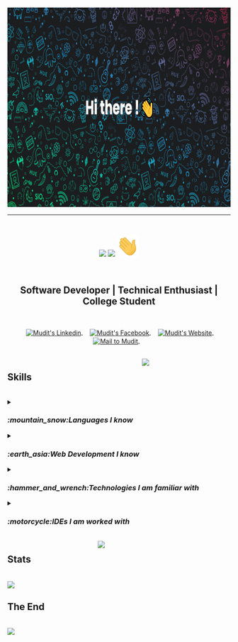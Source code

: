 <!--
**muditgarg48/muditgarg48** is a ✨ _special_ ✨ repository because its `README.md` (this file) appears on your GitHub profile.
Here are some ideas to get you started:
- 🔭 I’m currently working on ...
- 🌱 I’m currently learning ...
- 👯 I’m looking to collaborate on ...
- 🤔 I’m looking for help with ...
- 💬 Ask me about ...
- 📫 How to reach me: ...
- 😄 Pronouns: ...
- ⚡ Fun fact: ...
-->

<br>

<!--                                          Banner                          -->
<p align="center">
  <a href="https://muditgarg48.github.io">
    <img src="banner.png" height="450" alt="Let's go to my website"/>
  </a>
</p>

<hr>
<br>


<!--                                      Welcome message                     -->
<p align="center">
  <img src="https://img.icons8.com/color/2x/developer--v2.gif" width="50px" />
  <img src="https://readme-typing-svg.herokuapp.com?font=Comfortaa&size=40&color=2775F7&center=true&vCenter=true&height=50&lines=Hello+there+!;This+is+Mudit+Garg;Have+you+met+me+%3F">
  <img src="https://raw.githubusercontent.com/ABSphreak/ABSphreak/master/gifs/Hi.gif" width="50px">
</p>

<br>

<!--                                          Titles                          -->
<h2 align="center">Software Developer | Technical Enthusiast | College Student</h2>

<br>

<!--                                        Social Media                      -->
<p align="center">
  &nbsp;
  &nbsp;
  <a href="https://www.linkedin.com/in/mudit-garg-634595199/" target="blank">
    <img align="center" src="https://img.shields.io/badge/linkedin-%230077B5.svg?style=for-the-badge&logo=linkedin&logoColor=white" alt="Mudit's Linkedin"/>
<!--     <img align="center" src="https://img.icons8.com/color/2x/linkedin-circled--v3.gif" alt="Mudit's Linkedin" height="50" width="50" /> -->
  </a>
  &nbsp;
  &nbsp;
  <a href="https://www.facebook.com/mudit137" target="blank">
    <img align="center" src="https://img.shields.io/badge/Facebook-%231877F2.svg?style=for-the-badge&logo=Facebook&logoColor=white" alt="Mudit's Facebook"/>
<!--     <img align="center" src="https://img.icons8.com/color/2x/facebook-circled--v2.gif" alt="Mudit's Facebook" height="50" width="50" /> -->
  </a>
  &nbsp;
  &nbsp;
  <a href="https://muditgarg48.github.io" target="blank">
    <img align="center" src="https://img.shields.io/badge/github-%23121011.svg?style=for-the-badge&logo=github&logoColor=white" alt="Mudit's Website"/>
<!--     <img align="center" src="https://img.icons8.com/color/2x/internet--v2.gif" alt="Mudit's Personal Website" height="50" width="50" /> -->
  </a>
  &nbsp;
  &nbsp;
  <a href = "mailto: gargmu@tcd.ie">
    <img align="center" src="https://img.shields.io/badge/Gmail-D14836?style=for-the-badge&logo=gmail&logoColor=white" alt="Mail to Mudit"/>
<!--     <img align="center" src="https://img.icons8.com/color/2x/gmail--v2.gif" alt="Write an email to Mudit" height="50" width="50" /> -->
  </a>
  &nbsp;
  &nbsp;
</p>

<br>

<!--                                     Skills section                        -->

<img align="right" src="https://monophy.com/media/QYSag6x86oZhG2KcFQ/monophy.gif" width="200px">
<h2>Skills</h2>
<br>
  <details>
  <summary><h3 align="left"><i>:mountain_snow:Languages I know</i></h3></summary>
    <p align="left">
      &nbsp;&nbsp;
      <img src="https://cdn.jsdelivr.net/gh/devicons/devicon/icons/java/java-original-wordmark.svg" height="70" width="70"/>
  <!--     <img src="https://img.icons8.com/color/2x/java-coffee-cup-logo--v2.gif" height="40" width="40" /> -->
      &nbsp;
      &nbsp;
      <img src="https://cdn.jsdelivr.net/gh/devicons/devicon/icons/cplusplus/cplusplus-original.svg" height="70" width="70"/>
  <!--     <img src="https://img.icons8.com/color/2x/c-plus-plus-logo.png" height="40" width="40" /> -->
      &nbsp;
      &nbsp;
      <img src="https://cdn.jsdelivr.net/gh/devicons/devicon/icons/python/python-original-wordmark.svg" height="70" width="70"/>
  <!--     <img src="https://img.icons8.com/color/2x/python--v2.gif" height="40" width="40" /> -->
      &nbsp;
      &nbsp;
      <img src="https://cdn.jsdelivr.net/gh/devicons/devicon/icons/dart/dart-original-wordmark.svg" height="70" width="70"/>
  <!--     <img src="https://img.icons8.com/color/2x/dart.png" height="40" width="40" /> -->
      &nbsp;&nbsp;
    </p>
  </details>
  
  <details>
    <summary><h3 align="left"><i>:earth_asia:Web Development I know</i></h3></summary>
    <p align="left">  
      &nbsp;&nbsp;
      <img src="https://cdn.jsdelivr.net/gh/devicons/devicon/icons/html5/html5-original-wordmark.svg" height="70" width="70"/>
  <!--     <img src="https://img.icons8.com/color/2x/html-5--v2.png" height="40" width="40" /> -->
      &nbsp;
      &nbsp;
      <img src="https://cdn.jsdelivr.net/gh/devicons/devicon/icons/css3/css3-original-wordmark.svg" height="70" width="70"/>
  <!--     <img src="https://img.icons8.com/color/2x/css3.png" height="40" width="40" /> -->
      &nbsp;
      &nbsp;
      <img src="https://cdn.jsdelivr.net/gh/devicons/devicon/icons/javascript/javascript-original.svg" height="70" width="70"/>
  <!--     <img src="https://img.icons8.com/color/2x/javascript--v2.gif" height="40" width="40" /> -->
      &nbsp;
      &nbsp;
      <img src="https://cdn.jsdelivr.net/gh/devicons/devicon/icons/bootstrap/bootstrap-original-wordmark.svg" height="70" width="70"/>
  <!--     <img src="https://img.icons8.com/color/2x/bootstrap.png" height="40" width="40" /> -->
      &nbsp;&nbsp;
    </p>
  </details>
  
  <details>
    <summary><h3 align="left"><i>:hammer_and_wrench:Technologies I am familiar with</i></h3></summary>
    <p align="left"> 
      &nbsp;&nbsp;
      <img src="https://cdn.jsdelivr.net/gh/devicons/devicon/icons/flutter/flutter-original.svg" height="70" width="70"/>
  <!--     <img src="https://img.icons8.com/color/2x/flutter.png" height="40" width="40" /> -->
      &nbsp;
      &nbsp;
      <img src="https://cdn.jsdelivr.net/gh/devicons/devicon/icons/git/git-original.svg" height="70" width="70"/>
  <!--     <img src="https://img.icons8.com/color/2x/git.png" height="40" width="40" /> -->
      &nbsp;&nbsp;
    </p>
  </details>

  <details>
    <summary><h3 align="left"><i>:motorcycle:IDEs I am worked with</i></h3></summary>
    <p align="left">
      &nbsp;&nbsp;
      <img src="https://cdn.jsdelivr.net/gh/devicons/devicon/icons/vscode/vscode-original-wordmark.svg" height="70" width="70"/>
  <!--     <img src="https://img.icons8.com/color/2x/visual-studio-code-2019.png" height="40" width="40" /> -->
      &nbsp;
      &nbsp;
      <img src="https://img.icons8.com/color/2x/sublime-text.png" height="70" width="70"/>
  <!--     <img src="https://img.icons8.com/color/2x/sublime-text.png" height="40" width="40" /> -->
      &nbsp;
      &nbsp;
      <img src="https://cdn.jsdelivr.net/gh/devicons/devicon/icons/jetbrains/jetbrains-original.svg" height="70" width="70"/>
  <!--     <img src="https://img.icons8.com/color/2x/jetbrains.png" height="40" width="40" /> -->
      &nbsp;&nbsp;
    </p>
  </details>

<br>

<!--                                     Stats section                        -->

<img align="right" src="https://growthgate.com/wp-content/uploads/2019/09/animat-linechart-color.gif" width="300px">
<h2>Stats</h2>
<br>
<img align="center" src="https://github-readme-streak-stats.herokuapp.com?user=muditgarg48&theme=dark&hide_border=true&date_format=M%20j%5B%2C%20Y%5D&ring=1588DDD3&stroke=1588DDD3&fire=B37920&currStreakNum=B37920&sideNums=B37920&currStreakLabel=B37920&sideLabels=77A2B5">

<br>
<h2>The End</h2>
<br>
<img src="https://i.gifer.com/4Cb2.gif" width="500px">
